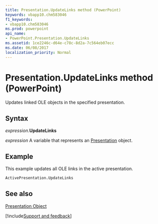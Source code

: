 ```yaml
---
title: Presentation.UpdateLinks method (PowerPoint)
keywords: vbapp10.chm583046
f1_keywords:
- vbapp10.chm583046
ms.prod: powerpoint
api_name:
- PowerPoint.Presentation.UpdateLinks
ms.assetid: 1ce2246c-d64e-c78c-8d2a-7c564eb07ecc
ms.date: 06/08/2017
localization_priority: Normal
---
```



# Presentation.UpdateLinks method (PowerPoint)

Updates linked OLE objects in the specified presentation.


## Syntax

_expression_.**UpdateLinks**

_expression_ A variable that represents an [Presentation](PowerPoint.Presentation.md) object.


## Example

This example updates all OLE links in the active presentation.


```vb
ActivePresentation.UpdateLinks
```


## See also


[Presentation Object](PowerPoint.Presentation.md)

[!include[Support and feedback](~/includes/feedback-boilerplate.md)]
